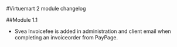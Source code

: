 #Virtuemart 2 module changelog

##Module 1.1
* Svea Invoicefee is added in administration and client email when completing an invoiceorder from PayPage.